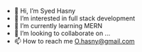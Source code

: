 - 👋 Hi, I’m Syed Hasny
- 👀 I’m interested in full stack development
- 🌱 I’m currently learning MERN
- 💞️ I’m looking to collaborate on ...
- 📫 How to reach me O.hasny@gmail.com

<!---
HasnyS/HasnyS is a ✨ special ✨ repository because its `README.md` (this file) appears on your GitHub profile.
You can click the Preview link to take a look at your changes.
--->
